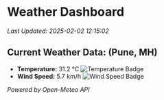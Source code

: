 
# Weather Dashboard

_Last Updated: 2025-02-02 12:15:02_

## Current Weather Data: (Pune, MH)
- **Temperature:** 31.2 °C ![Temperature Badge](https://img.shields.io/badge/Temperature-High%20Temp-orange)
- **Wind Speed:** 5.7 km/h ![Wind Speed Badge](https://img.shields.io/badge/Wind%20Speed-Low%20Wind-blue)

*Powered by Open-Meteo API*
